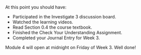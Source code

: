 At this point you should have:

-   Participated in the Investigate 3 discussion board.
-   Watched the learning videos.
-   Read Section 0.4 the course textbook.
-   Finished the Check Your Understanding Assignment.
-   Completed your Journal Entry for Week 3.

Module 4 will open at midnight on Friday of Week 3. Well done!